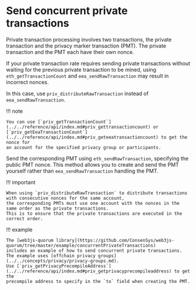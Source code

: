 # Send concurrent private transactions

Private transaction processing involves two transactions, the private transaction and the privacy marker transaction (PMT). The private transaction and the PMT each have their own nonce.

If your private transaction rate requires sending private transactions without waiting for the previous private transaction to be mined, using `eth_getTransactionCount` and `eea_sendRawTransaction` may result in incorrect nonces.

In this case, use `priv_distributeRawTransaction` instead of `eea_sendRawTransaction`.

!!! note

```
You can use [`priv_getTransactionCount`](../../reference/api/index.md#priv_gettransactioncount) or
[`priv_getEeaTransactionCount`](../../reference/api/index.md#priv_geteeatransactioncount) to get the nonce for
an account for the specified privacy group or participants.
```

Send the corresponding PMT using `eth_sendRawTransaction`, specifying the public PMT nonce. This method allows you to create and send the PMT yourself rather than `eea_sendRawTransaction` handling the PMT.

!!! important

```
When using `priv_distributeRawTransaction` to distribute transactions with consecutive nonces for the same account,
the corresponding PMTs must use one account with the nonces in the same order as the private transactions.
This is to ensure that the private transactions are executed in the correct order.
```

!!! example

```
The [web3js-quorum library](https://github.com/ConsenSys/web3js-quorum/tree/master/example/concurrentPrivateTransactions)
includes an example of how to send concurrent private transactions.
The example uses [offchain privacy groups](../../concepts/privacy/privacy-groups.md).
Use [`priv_getPrivacyPrecompileAddress`](../../reference/api/index.md#priv_getprivacyprecompileaddress) to get the
precompile address to specify in the `to` field when creating the PMT.
```
